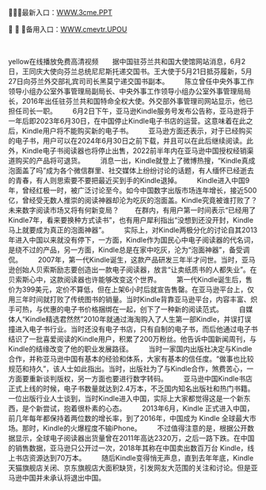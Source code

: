 <p>
	🚚🚚🚚最新入口：<a href="http://www.baidu.com/link?url=6MA2SWnO3Raqke39an_0PUxosM6ZrUGzi1BN9tNnlPW&wd">WWW.3cme.PPT</a> 
	<p>
		🤘
🤘
🤘备用入口：<a href="http://www.baidu.com/link?url=6MA2SWnO3Raqke39an_0PUxosM6ZrUGzi1BN9tNnlPW&wd">WWW.cmevtr.UPOU</a> 
	</p>
	<p>
		<br />
	</p>
	<p>
		yellow在线播放免费高清视频　　据中国驻芬兰共和国大使馆网站消息，6月2日，王同庆大使向芬兰总统尼尼斯托递交国书。王大使于5月21日抵芬履新，5月27日向芬兰外交部礼宾司司长黑莫宁递交国书副本。
　　陈立曾任中央外事工作领导小组办公室外事管理局副局长、中央外事工作领导小组办公室外事管理局局长，2016年出任驻芬兰共和国特命全权大使。外交部外事管理司网站显示，他已担任司长一职。
　　6月2日下午，亚马逊Kindle服务号发布公告称，亚马逊将于一年后即2023年6月30日，在中国停止Kindle电子书店的运营。这意味着在此之后，Kindle用户将不能购买新的电子书。
　　亚马逊方面还表示，对于已经购买的电子书，用户可以在2024年6月30日之前下载，并且可以在此后继续阅读。此外，Kindle电子书阅读器也将停止出售，2022前半年内在亚马逊中国授权经销渠道购买的产品将可退货。
　　消息一出，Kindle就登上了微博热搜，“Kindle真成泡面盖了吗”成为各个微信群里、社交媒体上纷纷讨论的话题，有人缅怀已经逝去的青春，有人则思索要不要把最近买到手的Kindle退掉。
　　Kindle进入中国9年，曾经红极一时，被广泛讨论至今。如今中国数字出版市场连年增长，接近500亿，曾经受无数人推崇的阅读神器却沦为吃灰的泡面盖。Kindle究竟被谁打败了？未来数字阅读市场又将有何新变局？
　　在群内，有用户第一时间表示“已经用了Kindle7年，看来要换种方式读书”，也有用户犀利指出“没想到还没开封，Kindle马上就要成为真正的泡面神器”。
　　实际上，对Kindle两极分化的讨论自其2013年进入中国以来就没有停下，一方面，Kindle作为国民心中电子阅读器的代名词，是绕不过的产品，另一方面，Kindle总是在家中吃灰，沦为“泡面神器”，备受调侃。
　　2007年，第一代Kindle诞生，这款产品研发三年半才问世。当时，亚马逊创始人贝索斯励志要创造出一款电子阅读器，放言“让卖纸质书的人都失业”。在贝索斯心中，这款阅读器也许能够改变这个世界。
　　第一代Kindle诞生后，售价为399美元，定价不算低，但在上架6小时后就宣告售罄。在亚马逊平台上，仅用三年时间就打败了传统图书的销量。当时Kindle背靠亚马逊平台，内容丰富、炽手可热，与优惠的电子书价格捆绑在一起，创下了一种新的阅读范式。
　　自媒体人“Kindle精选君然然”2010年就通过海淘购入了人生第一部Kindle，并误打误撞进入电子书行业。当时还没有电子书店，只有自制的电子书，而后他通过电子书结识了一批喜爱阅读的Kindle用户，积累了200万粉丝。他告诉中国新闻周刊，与Kindle的结缘改变了他的职业发展路径。
　　当时一家国内出版社决定与Kindle合作，并称亚马逊中国有基本的经验和体系，大家有基本的信任度。“做事也比较规范和持久”，该人士如此指出。当时，出版社为了与Kindle合作，煞费苦心，一方面要重新谈判版权，另一方面也要进行数字转码。
　　亚马逊中国Kindle书店正式上线的时候，电子书数量就达到2.4万本，不乏国内知名出版社和热门书籍。一位出版行业人士谈到，当时Kindle进入中国，实际上大家都觉得这是一个新东西，是个新尝试，抱着很朴素的心态。
　　2013年6月，Kindle 正式进入中国，前几年每年都保持着两位数的增长率，到了2016年，中国成为 Kindle 全球最大市场。那时，Kindle的火爆程度不输iPhone。
　　不过值得注意的是，根据公开数据显示，全球电子阅读器出货量曾在2011年高达2320万，之后一路下跌。在中国的销售数据，亚马逊只公开过一次，2018年其称在中国卖出数百万台 Kindle，线上书店资源达到70万本。
　　随后Kindle变得悄无声息，直到去年年底，Kindle天猫旗舰店关闭、京东旗舰店大面积缺货，引发网友大范围的关注和讨论。但是亚马逊中国并未承认将退出中国。
	</p>
